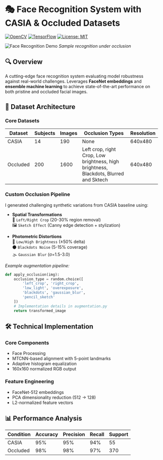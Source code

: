 # 🎭 Face Recognition System with CASIA & Occluded Datasets

[![OpenCV](https://img.shields.io/badge/OpenCV-5.0%2B-green)](https://opencv.org/)
[![TensorFlow](https://img.shields.io/badge/TensorFlow-2.18%2B-orange)](https://www.tensorflow.org/)
[![License: MIT](https://img.shields.io/badge/License-MIT-blue.svg)](https://opensource.org/licenses/MIT)

![Face Recognition Demo](demo.gif) *Sample recognition under occlusion*

## 🔍 Overview
A cutting-edge face recognition system evaluating model robustness against real-world challenges. Leverages **FaceNet embeddings** and **ensemble machine learning** to achieve state-of-the-art performance on both pristine and occluded facial images.

## 📂 Dataset Architecture
### **Core Datasets**
| Dataset      | Subjects | Images | Occlusion Types                                                                           | Resolution |
|--------------|----------|--------|-------------------------------------------------------------------------------------------|------------|
| CASIA        | 14       | 190    | None                                                                                      | 640x480    |
| Occluded     | 200      | 1600   | Left crop, right Crop,  Low brightness, high brightness, Blackdots, Blurred and Sktech    | 640x480    |

### **Custom Occlusion Pipeline**
I generated challenging synthetic variations from CASIA baseline using:
- **Spatial Transformations**  
  🌄 `Left/Right Crop` (20-30% region removal)  
  🖼️ `Sketch Effect` (Canny edge detection + stylization)
  
- **Photometric Distortions**  
  🔆 `Low/High Brightness` (±50% delta)  
  ⚫ `Blackdots Noise` (5-15% coverage)  
  🌫️ `Gaussian Blur` (σ=1.5-3.0)

*Example augmentation pipeline:*
```python
def apply_occlusion(img):
    occlusion_type = random.choice([
        'left_crop', 'right_crop', 
        'low_light', 'overexposure',
        'blackdots', 'gaussian_blur',
        'pencil_sketch'
    ])
    # Implementation details in augmentation.py
    return transformed_image
```


## 🛠 Technical Implementation

### Core Components
   - Face Processing
   - MTCNN-based alignment with 5-point landmarks
   - Adaptive histogram equalization
   - 160x160 normalized RGB output

### Feature Engineering
  - FaceNet-512 embeddings
  - PCA dimensionality reduction (512 → 128)
  - L2-normalized feature vectors

## 📊 Performance Analysis

| Condition    | Accuracy  | Precision | Recall      | Support    |
|--------------|---------- |--------   |-------------|------------|
| CASIA        |    95%    |    95%    |      94%    |    55      |
| Occluded     |    98%    |    98%    |      97%    |    370     |
